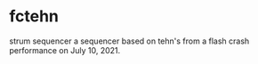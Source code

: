 # fctehn
strum sequencer
a sequencer based on tehn's from a flash crash performance on July 10, 2021.
